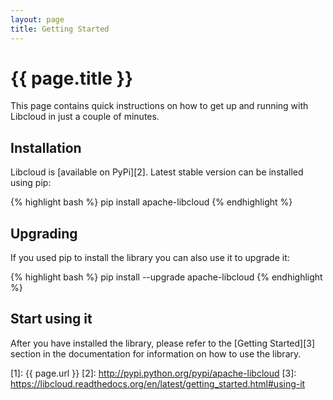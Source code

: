 ```yaml
---
layout: page
title: Getting Started
---
```


# {{ page.title }}

This page contains quick instructions on how to get up and running with
Libcloud in just a couple of minutes.

## Installation

Libcloud is [available on PyPi][2]. Latest stable version can be installed
using pip:

{% highlight bash %}
pip install apache-libcloud
{% endhighlight %}

## Upgrading

If you used pip to install the library you can also use it to upgrade it:

{% highlight bash %}
pip install --upgrade apache-libcloud
{% endhighlight %}

## Start using it

After you have installed the library, please refer to the [Getting Started][3]
section in the documentation for information on how to use the library.

[1]: {{ page.url }}
[2]: http://pypi.python.org/pypi/apache-libcloud
[3]: https://libcloud.readthedocs.org/en/latest/getting_started.html#using-it
